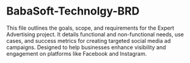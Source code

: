# BabaSoft-Technolgy-BRD
This file outlines the goals, scope, and requirements for the Expert Advertising project. It details functional and non-functional needs, use cases, and success metrics for creating targeted social media ad campaigns. Designed to help businesses enhance visibility and engagement on platforms like Facebook and Instagram.
